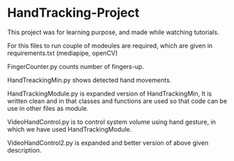 # HandTracking-Project
This project was for learning purpose, and made while watching tutorials.

For this files to run couple of modeules are required,
which are given in requirements.txt (mediapipe, openCV)

FingerCounter.py counts number of fingers-up.

HandTreackingMin.py shows detected hand movements.

HandTrackingModule.py is expanded version of HandTrackingMin, 
It is written clean and in that classes and functions are used so that code can be use in other files as module.

VideoHandControl.py is to control system volume using hand gesture, 
in which we have used HandTrackingModule.

VideoHandControl2.py is expanded and better version of above given description.
